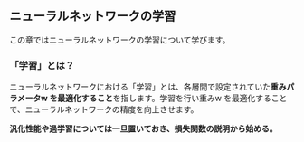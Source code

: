 ## ニューラルネットワークの学習

この章ではニューラルネットワークの学習について学びます。

### 「学習」とは？
ニューラルネットワークにおける「学習」とは、各層間で設定されていた**重みパラメータw を最適化すること**を指します。学習を行い重みw を最適化することで、ニューラルネットワークの精度を向上させます。

**汎化性能や過学習については一旦置いておき、損失関数の説明から始める。**
